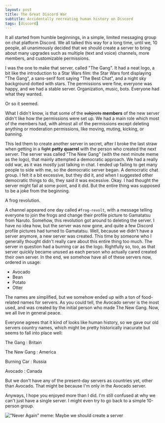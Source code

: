 ```yaml
---
layout: post
title: The Great Discord War
subtitle: Accidentally recreating human history on Discord
tags: [discord]
---
```


It all started from humble beginnings, in a simple, limited messaging group on chat platform Discord. We all talked this way for a long time, until we, 10 people, all unanimously decided that we should create a server to bring about many upgrades such as multiple (text and voice) channels, more members, and customizable permissions.

I was the one to make that server, called "The Gang". It had a neat logo, a bit like the introduction to a Star Wars film: the Star Wars font displaying "The Gang", a sans-serif font saying "The Best Chat", and a night sky background dotted with stars. The permissions were fine, everyone was happy, and we had a stable server. Organization, music, bots. Everyone had what they wanted.

Or so it seemed.

What I didn't know, is that some of the ~~subjects~~ **members** of the new server didn't like how the permissions were set up. We had a main role which most of the members had, with almost all of the permissions except deleting anything or moderation permissions, like moving, muting, kicking, or banning.

This led them to create another server in secret, after I broke the last straw when getting in a ~~fight~~ **petty quarrel** with the person who created the next server. The server was called "The New Gang" (with the next minute meme as the logo), that mainly attempted a democratic approach. We had a really odd war, as it was mostly just talking in chat. I ended up failing to get many people to side with me, so the democratic server began. A democratic chat group. I felt it a bit excessive, but they did it, and when I suggested other democratic things to do, they said it was excessive. Okay. I had thought the server might fail at some point, and it did. But the entire thing was supposed to be a joke from the beginning.

A frog revolution.

A channel appeared one day called `#frog-revolt`, with a message telling everyone to join the frogs and change their profile picture to Gamatatsu from Naruto. Somehow, this revolution got around to deleting the server. I have no idea how, but the server was now gone, and quite a few Discord profile pictures had turned to Gamatatsu. Well, because we didn't have a server anymore, a new server was created. This time by someone who I generally thought didn't really care about this entire thing too much. The server in question had a burning car as the logo. Rightfully so, too, as that server quickly became unused as each person who actually cared created their own server. In the end, we somehow have all of these servers now, ordered in usage:

* Avocado
* Bean
* Potato
* Otter

The names are simplified, but we somehow ended up with a ton of food-related names for servers. As you could tell, the Avocado server is the most used, and was created by the initial person who made The New Gang. Now, we all live in general peace.

Everyone agrees that it kind of looks like human history, so we gave our old servers country names, which might be pretty historically inacurate but seems to fall into place well:

The Gang
: Britain

The New Gang
: America

Burning Car
: Russia

Avocado
: Canada

But we don't have any of the present-day servers as countries yet, other than Avocado. That might be because I'm only in the Avocado server.

Anyways, I hope you enjoyed more than I did. I'm still confused at why we can't just have a single server. I might even try to go back to a simple 10-person group.

!["Never Again" meme: Maybe we should create a server](/assets/img/embed/discord-war-meme.png)
